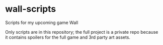 # wall-scripts
Scripts for my upcoming game Wall

Only scripts are in this repository; the full project is a private repo because it contains spoilers for the full game and 3rd party art assets.
